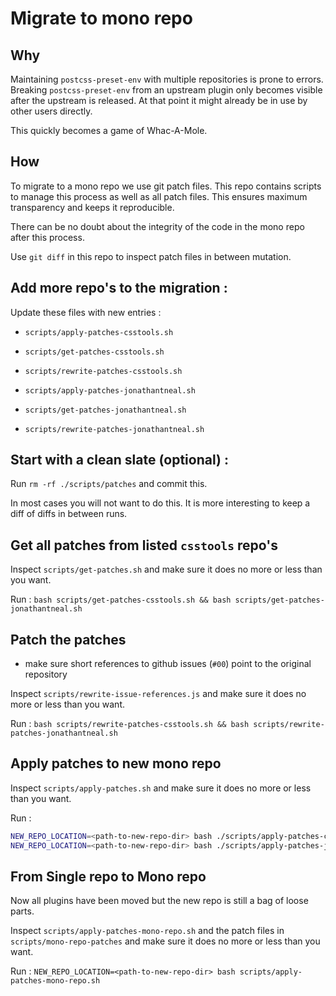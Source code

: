 # Migrate to mono repo

## Why

Maintaining `postcss-preset-env` with multiple repositories is prone to errors.
Breaking `postcss-preset-env` from an upstream plugin only becomes visible after the upstream is released. At that point it might already be in use by other users directly.

This quickly becomes a game of Whac-A-Mole.

## How

To migrate to a mono repo we use git patch files.
This repo contains scripts to manage this process as well as all patch files.
This ensures maximum transparency and keeps it reproducible.

There can be no doubt about the integrity of the code in the mono repo after this process.

Use `git diff` in this repo to inspect patch files in between mutation.

## Add more repo's to the migration :

Update these files with new entries :

- `scripts/apply-patches-csstools.sh`
- `scripts/get-patches-csstools.sh`
- `scripts/rewrite-patches-csstools.sh`

- `scripts/apply-patches-jonathantneal.sh`
- `scripts/get-patches-jonathantneal.sh`
- `scripts/rewrite-patches-jonathantneal.sh`

## Start with a clean slate (optional) :

Run `rm -rf ./scripts/patches` and commit this.

In most cases you will not want to do this.
It is more interesting to keep a diff of diffs in between runs.

## Get all patches from listed `csstools` repo's

Inspect `scripts/get-patches.sh` and make sure it does no more or less than you want.

Run : `bash scripts/get-patches-csstools.sh && bash scripts/get-patches-jonathantneal.sh`

## Patch the patches

-  make sure short references to github issues (`#00`) point to the original repository

Inspect `scripts/rewrite-issue-references.js` and make sure it does no more or less than you want.

Run : `bash scripts/rewrite-patches-csstools.sh && bash scripts/rewrite-patches-jonathantneal.sh`

## Apply patches to new mono repo

Inspect `scripts/apply-patches.sh` and make sure it does no more or less than you want.

Run :

```sh
NEW_REPO_LOCATION=<path-to-new-repo-dir> bash ./scripts/apply-patches-csstools.sh
NEW_REPO_LOCATION=<path-to-new-repo-dir> bash ./scripts/apply-patches-jonathantneal.sh
```


## From Single repo to Mono repo

Now all plugins have been moved but the new repo is still a bag of loose parts.

Inspect `scripts/apply-patches-mono-repo.sh` and the patch files in `scripts/mono-repo-patches` and make sure it does no more or less than you want.

Run : `NEW_REPO_LOCATION=<path-to-new-repo-dir> bash scripts/apply-patches-mono-repo.sh`
